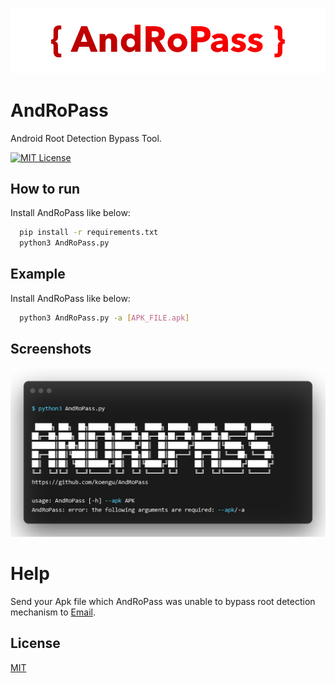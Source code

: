 
![Logo](https://github.com/koengu/AndRoPass/raw/main/utils/AndropasslogoNew.png)


#  AndRoPass


Android Root Detection Bypass Tool.


[![MIT License](https://img.shields.io/badge/License-MIT-green.svg)](https://choosealicense.com/licenses/mit/)


## How to run

Install AndRoPass like below:

```bash
  pip install -r requirements.txt
  python3 AndRoPass.py
```
    
## Example
Install AndRoPass like below:
```bash
  python3 AndRoPass.py -a [APK_FILE.apk]
```
## Screenshots

![App Screenshot](https://github.com/koengu/AndRoPass/raw/main/utils/screenshot.png)


#  Help


Send your Apk file which AndRoPass was unable to bypass root detection mechanism to [Email](mailto:koengu@protonmail.com).



## License

[MIT](https://choosealicense.com/licenses/mit/)

